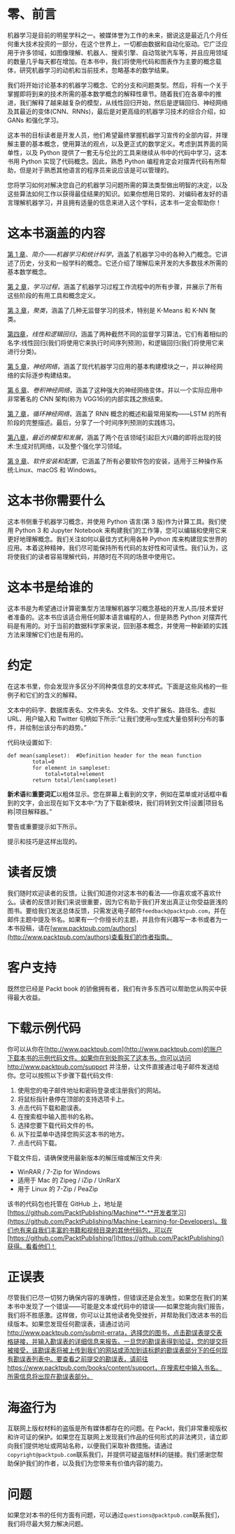 

# 零、前言

机器学习是目前的明星学科之一。被媒体誉为工作的未来，据说这是最近几个月任何重大技术投资的一部分，在这个世界上，一切都由数据和自动化驱动。它广泛应用于许多领域，如图像理解、机器人、搜索引擎、自动驾驶汽车等，并且应用领域的数量几乎每天都在增加。在本书中，我们将使用代码和图表作为主要的概念载体，研究机器学习的动机和当前技术，忽略基本的数学结果。

我们将开始讨论基本的机器学习概念、它的分支和问题类型。然后，将有一个关于掌握即将到来的技术所需的基本数学概念的解释性章节。随着我们在各章中的推进，我们解释了越来越复杂的模型，从线性回归开始，然后是逻辑回归、神经网络及其最近的变体(CNN、RNNs)，最后是对更高级的机器学习技术的综合介绍，如 GANs 和强化学习。

这本书的目标读者是开发人员，他们希望最终掌握机器学习宣传的全部内容，并理解主要的基本概念，使用算法的观点，以及更正式的数学定义。考虑到其界面的简单性，以及 Python 提供了一套无与伦比的工具来继续从书中的代码中学习，这本书用 Python 实现了代码概念。因此，熟悉 Python 编程肯定会对摆弄代码有所帮助，但是对于熟悉其他语言的程序员来说应该是可以管理的。

您将学习如何对解决您自己的机器学习问题所需的算法类型做出明智的决定，以及这些算法如何工作以获得最佳结果的知识。如果你想用日常的、对编码者友好的语言理解机器学习，并且拥有适量的信息来进入这个学科，这本书一定会帮助你！



# 这本书涵盖的内容

[第 1 章](593cd323-e00f-4c46-a2e6-31ef4082a6b9.xhtml)、*简介——机器学习和统计科学*，涵盖了机器学习中的各种入门概念。它讲述了历史，分支和一般学科的概念。它还介绍了理解后来开发的大多数技术所需的基本数学概念。

[第 2 章](fa27740b-e9e0-4ad1-ab13-dfe57b30a956.xhtml)，*学习过程*，涵盖了机器学习过程工作流程中的所有步骤，并展示了所有这些阶段的有用工具和概念定义。

[第 3 章](21561940-8885-4d5b-93cd-261462697016.xhtml)，*聚类*，涵盖了几种无监督学习的技术，特别是 K-Means 和 K-NN 聚类。

[第四章](e3fded83-005d-4579-964e-4ee46fcbe7d6.xhtml)，*线性和逻辑回归*，涵盖了两种截然不同的监督学习算法，它们有着相似的名字:线性回归(我们将使用它来执行时间序列预测)，和逻辑回归(我们将使用它来进行分类)。

[第 5 章](2e1508e2-ec6e-4830-b751-944cbff3b358.xhtml)，*神经网络*，涵盖了现代机器学习应用的基本构建模块之一，并以神经网络的实际逐步构建结束。

[第 6 章](6da78316-aca7-42ce-91d6-e267276bcc7b.xhtml)、*卷积神经网络*，涵盖了这种强大的神经网络变体，并以一个实际应用中非常著名的 CNN 架构(称为 VGG16)的内部实践之旅结束。

[第 7 章](f4cf7ed7-6f97-4eaf-bc06-0e2dd6fae2da.xhtml)，*循环神经网络*，涵盖了 RNN 概念的概述和最常用架构——LSTM 的所有阶段的完整描述。最后，分享了一个时间序列预测的实践练习。

[第八章](e3a34090-ee65-4a14-93c5-a165de7201e1.xhtml)，*最近的模型和发展*，涵盖了两个在该领域引起巨大兴趣的即将出现的技术:生成对抗网络，以及整个强化学习领域。

[第 9 章](b1b49f10-4db3-4ff2-8c74-f0fe0cdccd8b.xhtml)、*软件安装和配置*，它涵盖了所有必要软件包的安装，适用于三种操作系统:Linux、macOS 和 Windows。



# 这本书你需要什么

这本书侧重于机器学习概念，并使用 Python 语言(第 3 版)作为计算工具。我们使用 Python 3 和 Jupyter Notebook 来构建我们的工作簿，您可以编辑和使用它来更好地理解概念。我们关注如何以最佳方式利用各种 Python 库来构建现实世界的应用。本着这种精神，我们尽可能保持所有代码的友好性和可读性。我们认为，这将使我们的读者容易理解代码，并随时在不同的场景中使用它。



# 这本书是给谁的

这本书是为希望通过计算密集型方法理解机器学习概念基础的开发人员/技术爱好者准备的。这本书应该适合用任何脚本语言编程的人，但是熟悉 Python 对摆弄代码是有用的。对于当前的数据科学家来说，回到基本概念，并使用一种新颖的实践方法来理解它们也是有用的。



# 约定

在这本书里，你会发现许多区分不同种类信息的文本样式。下面是这些风格的一些例子和它们的含义的解释。

文本中的码字、数据库表名、文件夹名、文件名、文件扩展名、路径名、虚拟 URL、用户输入和 Twitter 句柄如下所示:“让我们使用`np`生成大量伯努利分布的事件，并绘制出该分布的趋势。”

代码块设置如下:

```
def mean(sampleset):  #Definition header for the mean function 
        total=0 
        for element in sampleset: 
            total=total+element 
        return total/len(sampleset)         
```

**新术语**和**重要词汇**以粗体显示。您在屏幕上看到的文字，例如在菜单或对话框中看到的文字，会出现在如下文本中:“为了下载新模块，我们将转到文件|设置|项目名称|项目解释器。”

警告或重要提示如下所示。

提示和技巧是这样出现的。



# 读者反馈

我们随时欢迎读者的反馈。让我们知道你对这本书的看法——你喜欢或不喜欢什么。读者的反馈对我们来说很重要，因为它有助于我们开发出真正让你受益匪浅的图书。要给我们发送总体反馈，只需发送电子邮件`feedback@packtpub.com`，并在邮件主题中提及书名。如果有一个你擅长的主题，并且你有兴趣写一本书或者为一本书投稿，请在[www.packtpub.com/authors](http://www.packtpub.com/authors)查看我们的作者指南。



# 客户支持

既然您已经是 Packt book 的骄傲拥有者，我们有许多东西可以帮助您从购买中获得最大收益。



# 下载示例代码

你可以从你在[http://www.packtpub.com](http://www.packtpub.com)的账户下载本书的示例代码文件。如果你在别处购买了这本书，你可以访问 http://www.packtpub.com/support 并注册，让文件直接通过电子邮件发送给你。您可以按照以下步骤下载代码文件:

1.  使用您的电子邮件地址和密码登录或注册我们的网站。
2.  将鼠标指针悬停在顶部的支持选项卡上。
3.  点击代码下载和勘误表。
4.  在搜索框中输入图书的名称。
5.  选择您要下载代码文件的书。
6.  从下拉菜单中选择您购买这本书的地方。
7.  点击代码下载。

下载文件后，请确保使用最新版本的解压缩或解压文件夹:

*   WinRAR / 7-Zip for Windows
*   适用于 Mac 的 Zipeg / iZip / UnRarX
*   用于 Linux 的 7-Zip / PeaZip

该书的代码包也托管在 GitHub 上，地址是[https://github.com/PacktPublishing/Machine**-**开发者学习](https://github.com/PacktPublishing/Machine-Learning-for-Developers)。我们也有来自我们丰富的书籍和视频目录的其他代码包，可以在[https://github.com/PacktPublishing/](https://github.com/PacktPublishing/)获得。看看他们！



# 正误表

尽管我们已尽一切努力确保内容的准确性，但错误还是会发生。如果您在我们的某本书中发现了一个错误——可能是文本或代码中的错误——如果您能向我们报告，我们将不胜感激。这样做，你可以让其他读者免受挫折，并帮助我们改进本书的后续版本。如果您发现任何勘误表，请通过访问 http://www.packtpub.com/submit-errata，选择您的图书，点击勘误表提交表格链接，并输入勘误表的详细信息来报告。一旦您的勘误表得到验证，您的提交将被接受，该勘误表将被上传到我们的网站或添加到该标题的勘误表部分下的任何现有勘误表列表中。要查看之前提交的勘误表，请前往 https://www.packtpub.com/books/content/support，在搜索栏中输入书名。所需信息将出现在勘误表部分。



# 海盗行为

互联网上版权材料的盗版是所有媒体都存在的问题。在 Packt，我们非常重视版权和许可证的保护。如果您在互联网上发现我们作品的任何形式的非法拷贝，请立即向我们提供地址或网站名称，以便我们采取补救措施。请通过`copyright@packtpub.com`联系我们，并提供可疑盗版材料的链接。我们感谢您帮助保护我们的作者，以及我们为您带来有价值内容的能力。



# 问题

如果您对本书的任何方面有问题，可以通过`questions@packtpub.com`联系我们，我们将尽最大努力解决问题。